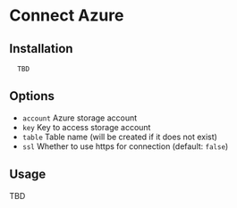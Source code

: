 
# Connect Azure

## Installation

	  TBD

## Options

  - `account` Azure storage account
  - `key` Key to access storage account
  - `table` Table name (will be created if it does not exist)
  - `ssl` Whether to use https for connection (default: `false`)

## Usage

 TBD